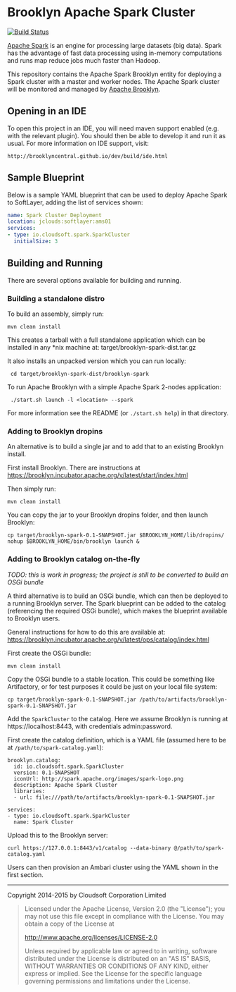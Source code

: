 Brooklyn Apache Spark Cluster
=======

[![Build Status](https://api.travis-ci.org/brooklyncentral/brooklyn-spark.svg?branch=master)](https://travis-ci.org/brooklyncentral/brooklyn-spark)


[Apache Spark](https://spark.apache.org/) is an engine for processing large datasets (big data). Spark has the
advantage of fast data processing using in-memory computations and runs map reduce jobs much faster than Hadoop.

This repository contains the Apache Spark Brooklyn entity for deploying a Spark cluster with a master and worker nodes. The Apache Spark cluster will be monitored and managed by [Apache Brooklyn](https://brooklyn.incubator.apache.org/).

## Opening in an IDE

To open this project in an IDE, you will need maven support enabled
(e.g. with the relevant plugin).  You should then be able to develop
it and run it as usual.  For more information on IDE support, visit:

    http://brooklyncentral.github.io/dev/build/ide.html

## Sample Blueprint

Below is a sample YAML blueprint that can be used to deploy Apache Spark to SoftLayer, adding the list of services
shown:

```yaml
name: Spark Cluster Deployment
location: jclouds:softlayer:ams01
services:
- type: io.cloudsoft.spark.SparkCluster
  initialSize: 3
```

## Building and Running

There are several options available for building and running.

### Building a standalone distro

To build an assembly, simply run:

    mvn clean install

This creates a tarball with a full standalone application which can be installed in any *nix machine at:
    target/brooklyn-spark-dist.tar.gz

It also installs an unpacked version which you can run locally:

     cd target/brooklyn-spark-dist/brooklyn-spark

To run Apache Brooklyn with a simple Apache Spark 2-nodes application:

     ./start.sh launch -l <location> --spark

For more information see the README (or `./start.sh help`) in that directory.

### Adding to Brooklyn dropins

An alternative is to build a single jar and to add that to an existing Brooklyn install.

First install Brooklyn. There are instructions at https://brooklyn.incubator.apache.org/v/latest/start/index.html

Then simply run:

    mvn clean install

You can copy the jar to your Brooklyn dropins folder, and then launch Brooklyn:

    cp target/brooklyn-spark-0.1-SNAPSHOT.jar $BROOKLYN_HOME/lib/dropins/
    nohup $BROOKLYN_HOME/bin/brooklyn launch &

### Adding to Brooklyn catalog on-the-fly

*TODO: this is work in progress; the project is still to be converted to build an OSGi bundle*

A third alternative is to build an OSGi bundle, which can then be deployed to
a running Brooklyn server. The Spark blueprint can be added to the catalog
(referencing the required OSGi bundle), which makes the blueprint available
to Brooklyn users.

General instructions for how to do this are available at:
https://brooklyn.incubator.apache.org/v/latest/ops/catalog/index.html

First create the OSGi bundle:

    mvn clean install

Copy the OSGi bundle to a stable location. This could be something like Artifactory, or
for test purposes it could be just on your local file system:

    cp target/brooklyn-spark-0.1-SNAPSHOT.jar /path/to/artifacts/brooklyn-spark-0.1-SNAPSHOT.jar

Add the `SparkCluster` to the catalog. Here we assume Brooklyn is running at https://localhost:8443,
with credentials admin:password.

First create the catalog definition, which is a YAML file (assumed here to be at `/path/to/spark-catalog.yaml`):

    brooklyn.catalog:
      id: io.cloudsoft.spark.SparkCluster
      version: 0.1-SNAPSHOT
      iconUrl: http://spark.apache.org/images/spark-logo.png
      description: Apache Spark Cluster
      libraries:
      - url: file:///path/to/artifacts/brooklyn-spark-0.1-SNAPSHOT.jar

    services:
    - type: io.cloudsoft.spark.SparkCluster
      name: Spark Cluster

Upload this to the Brooklyn server:

    curl https://127.0.0.1:8443/v1/catalog --data-binary @/path/to/spark-catalog.yaml

Users can then provision an Ambari cluster using the YAML shown in the first section.

----

Copyright 2014-2015 by Cloudsoft Corporation Limited

> Licensed under the Apache License, Version 2.0 (the "License");
> you may not use this file except in compliance with the License.
> You may obtain a copy of the License at
> 
> http://www.apache.org/licenses/LICENSE-2.0
> 
> Unless required by applicable law or agreed to in writing, software
> distributed under the License is distributed on an "AS IS" BASIS,
> WITHOUT WARRANTIES OR CONDITIONS OF ANY KIND, either express or implied.
> See the License for the specific language governing permissions and
> limitations under the License.
